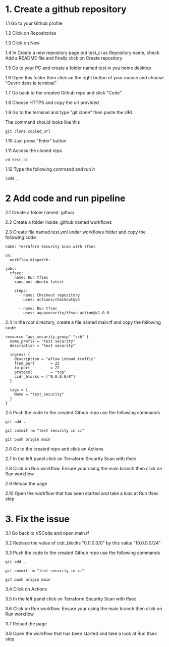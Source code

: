 # 1. Create a github repository

1.1 Go to your Github profile

1.2 Click on Repositories

1.3 Click on New

1.4 In Create a new repository page put test_ci as Repository name, check Add a README file and finally click on Create repository

1.5 Go to your PC and create a folder named test in you home desktop

1.6 Open this folder then click on the right button of your mouse and choose "Ouvrir dans le terminal"

1.7 Go back to the created Github repo and click "Code"

1.8 Choose HTTPS and copy the url provided

1.9 Go to the terminal and type "git clone" then paste the URL 

The command should looks like this
```
git clone copied_url
```

1.10 Just press "Enter" button 

1.11 Access the cloned repo
```
cd test_ci
``` 

1.12 Type the following command and run it
```
code .
``` 
# 2 Add code and run pipeline
2.1 Create a folder named .github

2.2 Create a folder inside .github named workflows 

2.3 Create file named test.yml under workflows folder and copy the following code
```
name: Terraform Security Scan with tfsec

on:
  workflow_dispatch:

jobs:
  tfsec:
    name: Run tfsec
    runs-on: ubuntu-latest

    steps:
      - name: Checkout repository
        uses: actions/checkout@v4

      - name: Run tfsec
        uses: aquasecurity/tfsec-action@v1.0.0

```


2.4 In the root directory, create a file named main.tf and copy the following code
```
resource "aws_security_group" "ssh" {
  name_prefix = "test security"
  description = "test security"

  ingress {
    description = "allow inboud traffic"
    from_port       = 22
    to_port         = 22
    protocol        = "tcp"
    cidr_blocks = ["0.0.0.0/0"]
  }

  tags = {
    Name = "test_security"
  }
}

```
2.5 Push the code to the created Github repo use the following commands

```
git add .
```
```
git commit -m "test security in ci"
```
```
git push origin main
```
2.6 Go to the created repo and click on Actions

2.7 In the left panel click on Terraform Security Scan with tfsec

2.8 Click on Run workflow. Ensure your using the main branch then click on Run workflow

2.9 Reload the page

2.10 Open the workflow that has been started and take a look at Run tfsec step

# 3. Fix the issue

3.1 Go back to VSCode and open main.tf

3.2 Replace the value of cidr_blocks "0.0.0.0/0" by this value "10.0.0.0/24"

3.3 Push the code to the created Github repo use the following commands
```
git add .
```
```
git commit -m "test security in ci"
```
```
git push origin main
```
3.4 Click on Actions

3.5 In the left panel click on Terraform Security Scan with tfsec

3.6 Click on Run workflow. Ensure your using the main branch then click on Run workflow

3.7 Reload the page

3.8 Open the workflow that has been started and take a look at Run tfsec step
